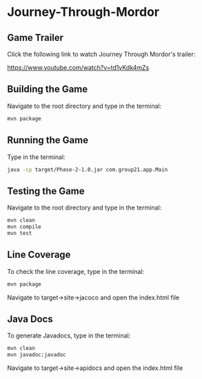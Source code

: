 # Journey-Through-Mordor

## Game Trailer 
Click the following link to watch Journey Through Mordor's trailer:

https://www.youtube.com/watch?v=td1vKdk4mZs

## Building the Game
Navigate to the root directory and type in the terminal:
```bash
mvn package
```

## Running the Game
Type in the terminal:
```bash
java -cp target/Phase-2-1.0.jar com.group21.app.Main
```

## Testing the Game
Navigate to the root directory and type in the terminal:
```bash
mvn clean
mvn compile
mvn test
```

## Line Coverage
To check the line coverage, type in the terminal:
```bash
mvn package
```
Navigate to target->site->jacoco and open the index.html file

## Java Docs
To generate Javadocs, type in the terminal:
```bash
mvn clean
mvn javadoc:javadoc
```
Navigate to target->site->apidocs and open the index.html file
